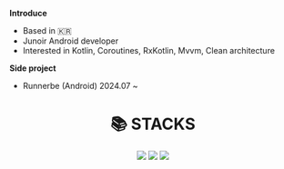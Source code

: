**Introduce**
- Based in 🇰🇷
- Junoir Android developer
- Interested in Kotlin, Coroutines, RxKotlin, Mvvm, Clean architecture

**Side project**
- Runnerbe (Android) 2024.07 ~

<div align=center><h1>📚 STACKS</h1></div>
<div align=center> 
  <img src="https://img.shields.io/badge/kotlin-%237F52FF?style=for-the-badge&logo=kotlin&logoColor=white">
  <img src="https://img.shields.io/badge/android-34A853?style=for-the-badge&logo=android&logoColor=white">
  <img src="https://img.shields.io/badge/git-F05032?style=for-the-badge&logo=git&logoColor=white">
  <br>
  

</div>
